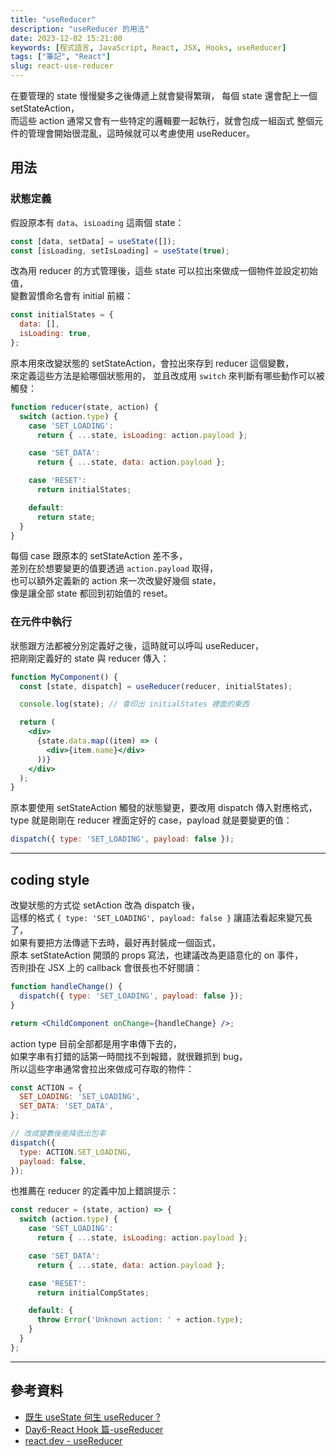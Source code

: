 ```yaml
---
title: "useReducer"
description: "useReducer 的用法"
date: 2023-12-02 15:21:00
keywords: [程式語言, JavaScript, React, JSX, Hooks, useReducer]
tags: ["筆記", "React"]
slug: react-use-reducer
---
```


在要管理的 state 慢慢變多之後傳遞上就會變得繁瑣，
每個 state 還會配上一個 setStateAction，  
而這些 action 通常又會有一些特定的邏輯要一起執行，就會包成一組函式
整個元件的管理會開始很混亂，這時候就可以考慮使用 useReducer。

## 用法

### 狀態定義

假設原本有 `data`、`isLoading` 這兩個 state：

```jsx
const [data, setData] = useState([]);
const [isLoading, setIsLoading] = useState(true);
```

改為用 reducer 的方式管理後，這些 state 可以拉出來做成一個物件並設定初始值，  
變數習慣命名會有 initial 前綴：

```jsx
const initialStates = {
  data: [],
  isLoading: true,
};
```

原本用來改變狀態的 setStateAction，會拉出來存到 reducer 這個變數，  
來定義這些方法是給哪個狀態用的， 並且改成用 `switch` 來判斷有哪些動作可以被觸發：

```jsx
function reducer(state, action) {
  switch (action.type) {
    case 'SET_LOADING':
      return { ...state, isLoading: action.payload };

    case 'SET_DATA':
      return { ...state, data: action.payload };

    case 'RESET':
      return initialStates;

    default:
      return state;
  }
}
```

每個 case 跟原本的 setStateAction 差不多，  
差別在於想要變更的值要透過 `action.payload` 取得，  
也可以額外定義新的 action 來一次改變好幾個 state，  
像是讓全部 state 都回到初始值的 reset。

### 在元件中執行

狀態跟方法都被分別定義好之後，這時就可以呼叫 useReducer，  
把剛剛定義好的 state 與 reducer 傳入：

```jsx
function MyComponent() {
  const [state, dispatch] = useReducer(reducer, initialStates);

  console.log(state); // 會印出 initialStates 裡面的東西

  return (
    <div>
      {state.data.map((item) => (
        <div>{item.name}</div>
      ))}
    </div>
  );
}
```

原本要使用 setStateAction 觸發的狀態變更，要改用 dispatch 傳入對應格式，  
type 就是剛剛在 reducer 裡面定好的 case，payload 就是要變更的值：

```jsx
dispatch({ type: 'SET_LOADING', payload: false });
```

---

## coding style

改變狀態的方式從 setAction 改為 dispatch 後，  
這樣的格式 `{ type: 'SET_LOADING', payload: false }` 讓語法看起來變冗長了，  
如果有要把方法傳遞下去時，最好再封裝成一個函式，  
原本 setStateAction 開頭的 props 寫法，也建議改為更語意化的 on 事件，  
否則掛在 JSX 上的 callback 會很長也不好閱讀：

```jsx
function handleChange() {
  dispatch({ type: 'SET_LOADING', payload: false });
}

return <ChildComponent onChange={handleChange} />;
```

action type 目前全部都是用字串傳下去的，  
如果字串有打錯的話第一時間找不到報錯，就很難抓到 bug，  
所以這些字串通常會拉出來做成可存取的物件：

```jsx
const ACTION = {
  SET_LOADING: 'SET_LOADING',
  SET_DATA: 'SET_DATA',
};

// 改成變數後能降低出包率
dispatch({
  type: ACTION.SET_LOADING,
  payload: false,
});
```

也推薦在 reducer 的定義中加上錯誤提示：

```jsx
const reducer = (state, action) => {
  switch (action.type) {
    case 'SET_LOADING':
      return { ...state, isLoading: action.payload };

    case 'SET_DATA':
      return { ...state, data: action.payload };

    case 'RESET':
      return initialCompStates;

    default: {
      throw Error('Unknown action: ' + action.type);
    }
  }
};
```

---

## 參考資料

- [既生 useState 何生 useReducer ?](https://medium.com/%E6%89%8B%E5%AF%AB%E7%AD%86%E8%A8%98/react-hooks-usestate-vs-usereducer-b14966ad37dd)
- [Day6-React Hook 篇-useReducer](https://ithelp.ithome.com.tw/articles/10268258)
- [react.dev - useReducer](https://react.dev/reference/react/useReducer#)
